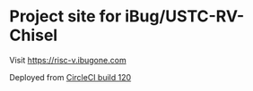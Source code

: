 # Project site for iBug/USTC-RV-Chisel

Visit <https://risc-v.ibugone.com>

Deployed from [CircleCI build 120](https://circleci.com/gh/iBug/USTC-RV-Chisel/120)
